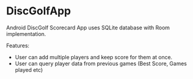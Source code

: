 # DiscGolfApp
Android DiscGolf Scorecard App uses SQLite database with Room implementation.

Features: 
- User can add multiple players and keep score for them at once.
- User can query player data from previous games (Best Score, Games played etc)
